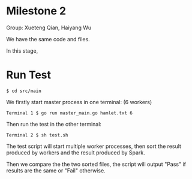 # Milestone 2

Group: Xueteng Qian, Haiyang Wu

We have the same code and files.

In this stage, 


# Run Test

`$ cd src/main`

We firstly start master process in one terminal: (6 workers)

`Terminal 1 $ go run master_main.go hamlet.txt 6`

Then run the test in the other terminal:

`Terminal 2 $ sh test.sh`

The test script will start multiple worker processes, then sort the result produced by workers and the result produced by Spark. 

Then we compare the the two sorted files, the script will output "Pass" if results are the same or "Fail" otherwise.

